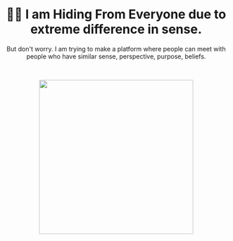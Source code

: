 <p align="center">
  <h1 align="center"><b>😶‍🌫️ I am Hiding From Everyone due to extreme difference in sense.</b></h1>
  <p align="center">But don't worry. I am trying to make a platform where people can meet with people who have similar sense, perspective, purpose, beliefs.</p>
  <br />
  <p align="center">
    <img width="auto" height="350" src="https://us-east-1.tixte.net/uploads/share.tixte.co/same_sense.jpeg">
  </p>
</p>
